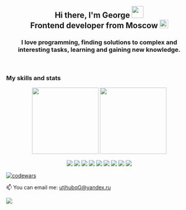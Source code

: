 <h2 align="center">Hi there, I'm George <img src="https://github.com/blackcater/blackcater/raw/main/images/Hi.gif" height="32"/> <br/>
Frontend developer from Moscow <img src="https://avatars.mds.yandex.net/get-dialogs/1644703/66b938b43ac29e5edb8d/orig" height="23"/></h2>

<h3 align="center">I love programming, finding solutions to complex and interesting tasks, learning and gaining new knowledge.</h3>

<br/>

<h3>My skills and stats</h3>

<p align='center'>
   <a href="https://github-readme-stats.vercel.app/api?username=NoNameGeorge"><img
           height=180
           src="https://github-readme-stats.vercel.app/api?username=NoNameGeorge"/></a>
   <a href="https://github.com/NoNameGeorge/github-readme-stats"><img height=180
                                                                  src="https://github-readme-stats.vercel.app/api/top-langs/?username=NoNameGeorge&layout=compact"/></a>
</p>
 <p align='center'>
  <img src="https://img.shields.io/badge/html5-%23E34F26.svg?style=for-the-badge&logo=html5&logoColor=white" />
  <img src="https://img.shields.io/badge/css3-%231572B6.svg?style=for-the-badge&logo=css3&logoColor=white" />
  <img src="https://img.shields.io/badge/javascript-%23323330.svg?style=for-the-badge&logo=javascript&logoColor=%23F7DF1E" />
  <img src="https://img.shields.io/badge/react-%2320232a.svg?style=for-the-badge&logo=react&logoColor=%2361DAFB" />
  <img src="https://img.shields.io/badge/redux-%23593d88.svg?style=for-the-badge&logo=redux&logoColor=white" />
  <img src="https://img.shields.io/badge/typescript-%23007ACC.svg?style=for-the-badge&logo=typescript&logoColor=white" />
  <img src="https://img.shields.io/badge/SASS-hotpink.svg?style=for-the-badge&logo=SASS&logoColor=white" />
  <img src="https://img.shields.io/badge/bootstrap-%23563D7C.svg?style=for-the-badge&logo=bootstrap&logoColor=white" />
  <img src="https://img.shields.io/badge/git-%23F05033.svg?style=for-the-badge&logo=git&logoColor=white" />
  </p>
</p> 

[![codewars](https://www.codewars.com/users/NoNameGeorge/badges/large)](https://www.codewars.com/users/NoNameGeorge) 
  
📫 You can email me: <a href='mailto:utjhubqG@yandex.ru'>utjhubqG@yandex.ru

![](https://komarev.com/ghpvc/?username=NoNameGeorge)
  





<!--
**NoNameGeorge/NoNameGeorge** is a ✨ _special_ ✨ repository because its `README.md` (this file) appears on your GitHub profile.

[![Typing SVG](https://readme-typing-svg.herokuapp.com?font=Arial&color=%23000000&lines=Frontend+developer+from+Russia)](https://git.io/typing-svg)

[![GitHub Streak](https://github-readme-streak-stats.herokuapp.com/?user=NoNameGeorge)](https://git.io/streak-stats)

[![Typing SVG](https://readme-typing-svg.herokuapp.com?font=Arial&color=%23000000&lines=Frontend+developer+from+Russia)](https://git.io/typing-svg)

[![codewars](https://www.codewars.com/users/NoNameGeorge/badges/large)](https://www.codewars.com/users/NoNameGeorge) 

[![trophy](https://github-profile-trophy.vercel.app/?username=NoNameGeorge)](https://github.com/NoNameGeorge/github-profile-trophy)


Here are some ideas to get you started:

- 🔭 I’m currently working on ...
- 🌱 I’m currently learning ...
- 👯 I’m looking to collaborate on ...
- 🤔 I’m looking for help with ...
- 💬 Ask me about ...
- 📫 How to reach me: ...
- 😄 Pronouns: ...
- ⚡ Fun fact: ...
-->

